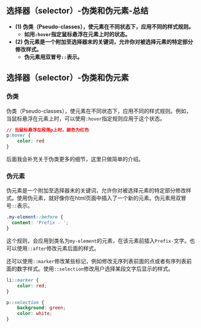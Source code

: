 ## 选择器（selector）-伪类和伪元素-总结

- **(1) 伪类（Pseudo-classes），使元素在不同状态下，应用不同的样式规则。**
  - **如用`:hover`指定鼠标悬浮在元素上时的状态。**
- **(2) 伪元素是一个附加至选择器末的关键词，允许你对被选择元素的特定部分修改样式。**
  - **伪元素用双冒号`::`表示。**

## 选择器（selector）-伪类和伪元素

### 伪类

伪类（Pseudo-classes），使元素在不同状态下，应用不同的样式规则。例如，当鼠标悬浮在元素上时，可以使用`:hover`指定规则应用于这个状态。

```css
// 当鼠标悬浮在段落p上时，颜色为红色
p:hover {
    color: red
}
```

后面我会补充关于伪类更多的细节，这里只做简单的介绍。

### 伪元素

伪元素是一个附加至选择器末的关键词，允许你对被选择元素的特定部分修改样式。使用伪元素，就好像你在html页面中插入了一个新的元素。伪元素用双冒号`::`表示。

```css
.my-element::before {
  content: 'Prefix - ';
}
```

这个规则，会应用到类名为`my-element`的元素，在该元素前插入`Prefix-`文字。也可以使用`::after`修改元素后面的样式。

还可以使用`::marker`修改某些标记，例如修改无序列表前面的点或者有序列表前面的数字样式。使用`::selection`修改用户选择某段文字后显示的样式。

```css
li::marker {
    color: red;
}

p::selection {
    background: green;
    color: white;
}
```
